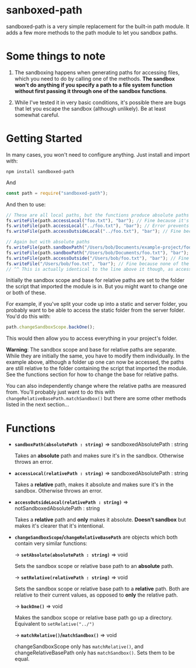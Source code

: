 # sanboxed-path

sandboxed-path is a very simple replacement for the built-in path module. It adds a few more methods to the path module to let you sandbox paths.

# Some things to note
1. The sandboxing happens when generating paths for accessing files, which you need to do by calling one of the methods. **The sandbox won't do anything if you specify a path to a file system function without first passing it through one of the sandbox functions**.

2. While I've tested it in very basic conditions, it's possible there are bugs that let you escape the sandbox (although unlikely). Be at least somewhat careful.

# Getting Started
In many cases, you won't need to configure anything. Just install and import with:

```
npm install sandboxed-path
```

And

```js
const path = require("sandboxed-path");
```

And then to use:

```js
// These are all local paths, but the functions produce absolute paths
fs.writeFile(path.accessLocal("foo.txt"), "bar"); // Fine because it's in the sandbox
fs.writeFile(path.accessLocal("../foo.txt"), "bar"); // Error prevents file from being written due to the path being outside of the sandbox
fs.writeFile(path.accessOutsideLocal("../foo.txt"), "bar"); // Fine because outside local *doesn't* have sandboxing

// Again but with absolute paths
fs.writeFile(path.sandboxPath("/Users/bob/Documents/example-project/foo.txt"), "bar"); // Fine because it's in the sandbox (assuming the program is located here)
fs.writeFile(path.sandboxPath("/Users/bob/Documents/foo.txt"), "bar"); // Again, outside sandbox so the error stops it
fs.writeFile(path.accessOutside("/Users/bob/foo.txt"), "bar"); // Fine because accessOutside *doesn't* have sandboxing
fs.writeFile("/Users/bob/foo.txt", "bar"); // Fine because none of the methods were called
// ^^ This is actually identical to the line above it though, as accessOutside just returns its input. But calling the function makes it clearer that you intended to leave the sandbox
```

Initially the sandbox scope and base for relative paths are set to the folder the script that imported the module is in. But you might want to change one or both of these.

For example, if you've split your code up into a static and server folder, you probably want to be able to access the static folder from the server folder. You'd do this with:

```js
path.changeSandboxScope.backOne();
```

This would then allow you to access everything in your project's folder.

**Warning**: The sandbox scope and base for relative paths are separate. While they are initially the same, you have to modify them individually. In the example above, although a folder up one can now be accessed, the paths are still relative to the folder containing the script that imported the module. See the functions section for how to change the base for relative paths.

You can also independently change where the relative paths are measured from. You'll probably just want to do this with `changeRelativeBasePath.matchSandbox()` but there are some other methods listed in the next section...

# Functions
* **`sandboxPath(absolutePath : string)`** => sandboxedAbsolutePath : string

    Takes an **absolute** path and makes sure it's in the sandbox. Otherwise throws an error.

* **`accessLocal(relativePath : string)`** => sandboxedAbsolutePath : string

    Takes a **relative** path, makes it absolute and makes sure it's in the sandbox. Otherwise throws an error.

* **`accessOutsideLocal(relativePath : string)`** => notSandboxedAbsolutePath : string

    Takes a **relative** path and **only** makes it absolute. **Doesn't sandbox** but makes it's clearer that it's intentional.

* **`changeSandboxScope`/`changeRelativeBasePath`** are objects which both contain very similar functions:

    -> **`setAbsolute(absolutePath : string)`** => void

    Sets the sandbox scope or relative base path to an **absolute** path.

    -> **`setRelative(relativePath : string)`** => void

    Sets the sandbox scope or relative base path to a **relative** path. Both are relative to their current values, as opposed to **only** the relative path.

    -> **`backOne()`** => void

    Makes the sandbox scope or relative base path go up a directory. Equivalent to `setRelative("../")`

    -> **`matchRelative()`/`matchSandbox()`** => void

    changeSandboxScope only has `matchRelative()`, and changeRelativeBasePath only has `matchSandbox()`. Sets them to be equal.